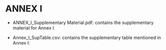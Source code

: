 # ANNEX I


- ANNEX_I_Supplementary Material.pdf: contains the supplementary material for Annex I.

- Annex_I_SupTable.csv: contains the supplementary table mentioned in Annex I:
